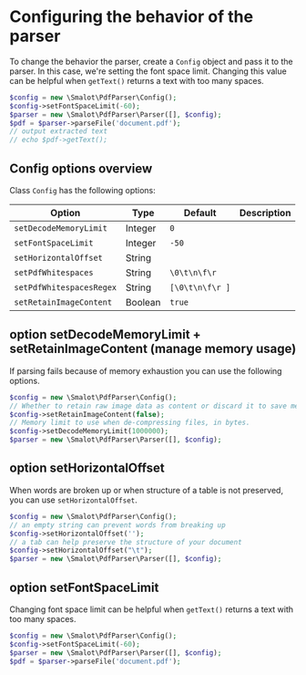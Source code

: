 # Configuring the behavior of the parser

To change the behavior the parser, create a `Config` object and pass it to the parser.
In this case, we're setting the font space limit.
Changing this value can be helpful when `getText()` returns a text with too many spaces.

```php
$config = new \Smalot\PdfParser\Config();
$config->setFontSpaceLimit(-60);
$parser = new \Smalot\PdfParser\Parser([], $config);
$pdf = $parser->parseFile('document.pdf');
// output extracted text
// echo $pdf->getText();
```

## Config options overview

Class `Config` has the following options:

| Option                   | Type    | Default         | Description |
|--------------------------|---------|-----------------|-------------|
| `setDecodeMemoryLimit`   | Integer | `0`             |             |
| `setFontSpaceLimit`      | Integer | `-50`           |             |
| `setHorizontalOffset`    | String  | ` `             |             |
| `setPdfWhitespaces`      | String  | `\0\t\n\f\r `   |             |
| `setPdfWhitespacesRegex` | String  | `[\0\t\n\f\r ]` |             |
| `setRetainImageContent`  | Boolean | `true`          |             |


## option setDecodeMemoryLimit + setRetainImageContent (manage memory usage)

If parsing fails because of memory exhaustion you can use the following options.

```php
$config = new \Smalot\PdfParser\Config();
// Whether to retain raw image data as content or discard it to save memory
$config->setRetainImageContent(false);
// Memory limit to use when de-compressing files, in bytes.
$config->setDecodeMemoryLimit(1000000);
$parser = new \Smalot\PdfParser\Parser([], $config);
```

## option setHorizontalOffset

When words are broken up or when structure of a table is not preserved, you can use `setHorizontalOffset`.

```php
$config = new \Smalot\PdfParser\Config();
// an empty string can prevent words from breaking up
$config->setHorizontalOffset('');
// a tab can help preserve the structure of your document
$config->setHorizontalOffset("\t");
$parser = new \Smalot\PdfParser\Parser([], $config);
```

## option setFontSpaceLimit

Changing font space limit can be helpful when `getText()` returns a text with too many spaces.

```php
$config = new \Smalot\PdfParser\Config();
$config->setFontSpaceLimit(-60);
$parser = new \Smalot\PdfParser\Parser([], $config);
$pdf = $parser->parseFile('document.pdf');
```
